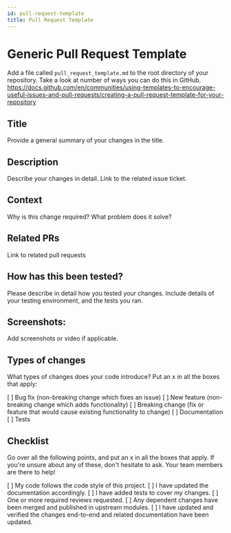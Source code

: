 ```yaml
---
id: pull-request-template
title: Pull Request Template
---
```


# Generic Pull Request Template

Add a file called `pull_request_template.md` to the root directory of your repository. Take a look at number of ways you can do this in GitHub. https://docs.github.com/en/communities/using-templates-to-encourage-useful-issues-and-pull-requests/creating-a-pull-request-template-for-your-repository

## Title

‍‍‍Provide a general summary of your changes in the title.

## Description

Describe your changes in detail. Link to the related issue ticket.

## Context

Why is this change required? What problem does it solve?


## Related PRs

Link to related pull requests

## How has this been tested?

Please describe in detail how you tested your changes. Include details of your testing environment, and the tests you ran.

## Screenshots:

Add screenshots or video if applicable.

## Types of changes

What types of changes does your code introduce? Put an x in all the boxes that apply:

[ ] Bug fix (non-breaking change which fixes an issue)
[ ] New feature (non-breaking change which adds functionality)
[ ] Breaking change (fix or feature that would cause existing functionality to change)
[ ] Documentation
[ ] Tests

## Checklist

Go over all the following points, and put an x in all the boxes that apply. If you're unsure about any of these, don't hesitate to ask. Your team members are there to help!

[ ] My code follows the code style of this project.
[ ] I have updated the documentation accordingly.
[ ] I have added tests to cover my changes.
[ ] One or more required reviews requested.
[ ] Any dependent changes have been merged and published in upstream modules.
[ ] I have updated and verified the changes end-to-end and related documentation have been updated.
